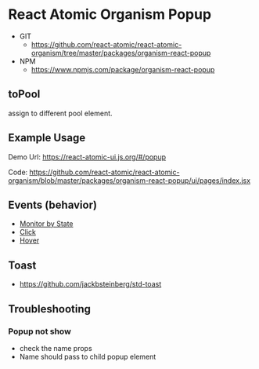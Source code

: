 React Atomic Organism Popup
===============
   * GIT
      * https://github.com/react-atomic/react-atomic-organism/tree/master/packages/organism-react-popup 
   * NPM
      * https://www.npmjs.com/package/organism-react-popup 

## toPool
assign to different pool element.

## Example Usage
Demo Url:
https://react-atomic-ui.js.org/#/popup

Code:
https://github.com/react-atomic/react-atomic-organism/blob/master/packages/organism-react-popup/ui/pages/index.jsx

## Events (behavior)
   * [Monitor by State](https://github.com/react-atomic/react-atomic-organism/blob/master/packages/organism-react-popup/ui/organisms/PopupMonitor.jsx)
   * [Click](https://github.com/react-atomic/react-atomic-organism/blob/master/packages/organism-react-popup/ui/organisms/PopupClick.jsx)
   * [Hover](https://github.com/react-atomic/react-atomic-organism/blob/master/packages/organism-react-popup/ui/organisms/PopupHover.jsx)

## Toast
   * https://github.com/jackbsteinberg/std-toast

## Troubleshooting
### Popup not show
   * check the name props
   * Name should pass to child popup element
